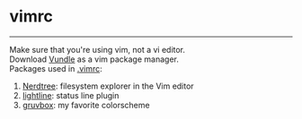 # vimrc
---
Make sure that you're using vim, not a vi editor.  
Download [Vundle](https://github.com/VundleVim/Vundle.vim) as a vim package manager.  
Packages used in [.vimrc](https://github.com/alanskye/vimrc/blob/main/.vimrc):  
1. [Nerdtree](https://github.com/preservim/nerdtree): filesystem explorer in the Vim editor
2. [lightline](https://github.com/itchyny/lightline.vim): status line plugin
3. [gruvbox](https://vimawesome.com/plugin/gruvbox): my favorite colorscheme
